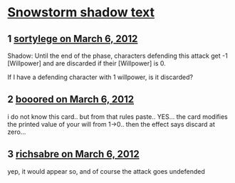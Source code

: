 # [Snowstorm shadow text](https://community.fantasyflightgames.com/topic/61497-snowstorm-shadow-text/)

## 1 [sortylege on March 6, 2012](https://community.fantasyflightgames.com/topic/61497-snowstorm-shadow-text/?do=findComment&comment=602875)

Shadow: Until the end of the phase, characters defending this attack get -1 [Willpower] and are discarded if their [Willpower] is 0.

If I have a defending character with 1 willpower, is it discarded?

## 2 [booored on March 6, 2012](https://community.fantasyflightgames.com/topic/61497-snowstorm-shadow-text/?do=findComment&comment=602881)

i do not know this card.. but from that rules paste.. YES... the card modifies the printed value of your will from 1->0.. then the effect says discard at zero...

## 3 [richsabre on March 6, 2012](https://community.fantasyflightgames.com/topic/61497-snowstorm-shadow-text/?do=findComment&comment=602882)

yep, it would appear so, and of course the attack goes undefended

